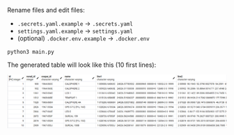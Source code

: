 Rename files and edit files:
- `.secrets.yaml.example` -> `.secrets.yaml`
- `settings.yaml.example` -> `settings.yaml`
- (optional) `.docker.env.example` -> `.docker.env`

```commandline
python3 main.py
```

The generated table will look like this (10 first lines):

![](docs/celestrak-satellites-tle-scrapping.png)
